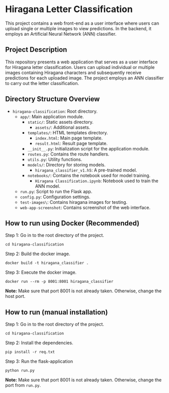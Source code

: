 # Hiragana Letter Classification

This project contains a web front-end as a user interface where users can upload single or multiple images to view predictions. In the backend, it employs an Artificial Neural Network (ANN) classifier.

## Project Description

This repository presents a web application that serves as a user interface for Hiragana letter classification. Users can upload individual or multiple images containing Hiragana characters and subsequently receive predictions for each uploaded image. The project employs an ANN classifier to carry out the letter classification.

## Directory Structure Overview

- `hiragana-classification`: Root directory.
  - `app/`: Main application module.
    - `static/`: Static assets directory.
      - `assets/`: Additional assets.
    - `templates/`: HTML templates directory.
      - `index.html`: Main page template.
      - `result.html`: Result page template.
    - `__init__.py`: Initialization script for the application module.
    - `routes.py`: Contains the route handlers.
    - `utils.py`: Utility functions.
    - `models/`: Directory for storing models.
      - `hiragana_classifier_v1.h5`: A pre-trained model.
    - `notebooks/`: Contains the notebook used for model training.
      - `Hiragana Classification.ipynb`: Notebook used to train the ANN model.
  - `run.py`: Script to run the Flask app.
  - `config.py`: Configuration settings.
  - `test-images\`: Contains hiragana images for testing.
  - `web-app-screenshot`: Contains screenshot of the web interface.

## How to run using Docker (Recommended)

Step 1: Go in to the root directory of the project.
```commandline
cd hiragana-classification
```

Step 2: Build the docker image.
```commandline
docker build -t hiragana_classifier .
```

Step 3: Execute the docker image.
```commandline
docker run --rm -p 8001:8001 hiragana_classifier
```
**Note:** Make sure that port 8001 is not already taken. Otherwise, change the host port.

## How to run (manual installation)
Step 1: Go in to the root directory of the project.
```commandline
cd hiragana-classification
```

Step 2: Install the dependencies.
```commandline
pip install -r req.txt
```

Step 3: Run the flask-application
```commandline
python run.py
```
**Note:** Make sure that port 8001 is not already taken. Otherwise, change the port from `run.py`.


